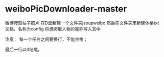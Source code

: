# weiboPicDownloader-master
微博爬取帖子照片
在D盘新建一个文件夹jsoupweibo
然后在文件夹里新建体格txt文档，名称为config
将想爬取人物的昵称写入其中


 注意：
每一个任务之间要换行，不能空格；

最后一行以0结尾。
